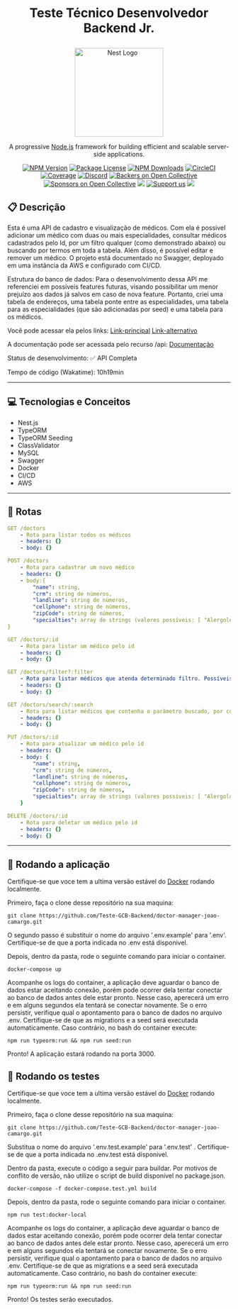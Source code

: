 # <p align = "center"> Teste Técnico Desenvolvedor Backend Jr. </p>

<p align="center">
  <a href="http://nestjs.com/" target="blank"><img src="https://nestjs.com/img/logo-small.svg" width="200" alt="Nest Logo" /></a>
</p>

[circleci-image]: https://img.shields.io/circleci/build/github/nestjs/nest/master?token=abc123def456
[circleci-url]: https://circleci.com/gh/nestjs/nest

  <p align="center">A progressive <a href="http://nodejs.org" target="_blank">Node.js</a> framework for building efficient and scalable server-side applications.</p>
    <p align="center">
<a href="https://www.npmjs.com/~nestjscore" target="_blank"><img src="https://img.shields.io/npm/v/@nestjs/core.svg" alt="NPM Version" /></a>
<a href="https://www.npmjs.com/~nestjscore" target="_blank"><img src="https://img.shields.io/npm/l/@nestjs/core.svg" alt="Package License" /></a>
<a href="https://www.npmjs.com/~nestjscore" target="_blank"><img src="https://img.shields.io/npm/dm/@nestjs/common.svg" alt="NPM Downloads" /></a>
<a href="https://circleci.com/gh/nestjs/nest" target="_blank"><img src="https://img.shields.io/circleci/build/github/nestjs/nest/master" alt="CircleCI" /></a>
<a href="https://coveralls.io/github/nestjs/nest?branch=master" target="_blank"><img src="https://coveralls.io/repos/github/nestjs/nest/badge.svg?branch=master#9" alt="Coverage" /></a>
<a href="https://discord.gg/G7Qnnhy" target="_blank"><img src="https://img.shields.io/badge/discord-online-brightgreen.svg" alt="Discord"/></a>
<a href="https://opencollective.com/nest#backer" target="_blank"><img src="https://opencollective.com/nest/backers/badge.svg" alt="Backers on Open Collective" /></a>
<a href="https://opencollective.com/nest#sponsor" target="_blank"><img src="https://opencollective.com/nest/sponsors/badge.svg" alt="Sponsors on Open Collective" /></a>
  <a href="https://paypal.me/kamilmysliwiec" target="_blank"><img src="https://img.shields.io/badge/Donate-PayPal-ff3f59.svg"/></a>
    <a href="https://opencollective.com/nest#sponsor"  target="_blank"><img src="https://img.shields.io/badge/Support%20us-Open%20Collective-41B883.svg" alt="Support us"></a>
  <a href="https://twitter.com/nestframework" target="_blank"><img src="https://img.shields.io/twitter/follow/nestframework.svg?style=social&label=Follow"></a>
</p>
  <!--[![Backers on Open Collective](https://opencollective.com/nest/backers/badge.svg)](https://opencollective.com/nest#backer)
  [![Sponsors on Open Collective](https://opencollective.com/nest/sponsors/badge.svg)](https://opencollective.com/nest#sponsor)-->



##  :clipboard: Descrição

Esta é uma API de cadastro e visualização de médicos. Com ela é possivel adicionar um médico com duas ou mais especialidades, consultar médicos cadastrados pelo Id, por um filtro qualquer (como demonstrado abaixo) ou buscando por termos em toda a tabela. Além disso, é possível editar e remover um médico. O projeto está documentado no Swagger, deployado em uma instância da AWS e configurado com CI/CD.

Estrutura do banco de dados: Para o desenvolvimento dessa API me referenciei em possíveis features futuras, visando possibilitar um menor prejuízo aos dados já salvos em caso de nova feature. Portanto, criei uma tabela de endereços, uma tabela ponte entre as especialidades, uma tabela para as especialidades (que são adicionadas por seed) e uma tabela para os médicos. 

Você pode acessar ela pelos links: [Link-principal](http://ec2-44-204-240-80.compute-1.amazonaws.com/) [Link-alternativo](http://teste-tecnico-gcb.tk/)

A documentação pode ser acessada pelo recurso /api: [Documentação](http://ec2-44-204-240-80.compute-1.amazonaws.com/api)

Status de desenvolvimento: ✅ API Completa

Tempo de código (Wakatime): 10h19min

***

## :computer:	 Tecnologias e Conceitos

- Nest.js
- TypeORM
- TypeORM Seeding
- ClassValidator
- MySQL
- Swagger
- Docker
- CI/CD
- AWS

***

## :rocket: Rotas

```yml 
GET /doctors
    - Rota para listar todos os médicos
    - headers: {}
    - body: {}
```

```yml
POST /doctors
    - Rota para cadastrar um novo médico
    - headers: {}
    - body:{
        "name": string,
        "crm": string de números,
        "landline": string de números,
        "cellphone": string de números,
        "zipCode": string de números,
        "specialties": array de strings (valores possíveis: [ "Alergologia", "Angiologia", "Buco maxilo", "Cardiologia clínica", "Cardiologia infantil", "Cirurgia cabeça e pescoço", "Cirurgia cardíaca", "Cirurgia de tórax" ])
}
```
    
```yml 
GET /doctors/:id
    - Rota para listar um médico pelo id
    - headers: {}
    - body: {}
```

```yml
GET /doctors/filter?:filter
    - Rota para listar médicos que atenda determinado filtro. Possíveis filtros: name, crm, landline, cellphone, street, number, complement, neighborhood, city, state, zipCode e specialty. 
    - headers: {}
    - body: {}
``` 

```yml
GET /doctors/search/:search
    - Rota para listar médicos que contenha o parâmetro buscado, por completo ou em partes, em qualquer coluna do banco de dados.
    - headers: {}
    - body: {}
``` 

```yml
PUT /doctors/:id 
    - Rota para atualizar um médico pelo id
    - headers: {}
    - body: {
        "name": string,
        "crm": string de números,
        "landline": string de números,
        "cellphone": string de números,
        "zipCode": string de números,
        "specialties": array de strings (valores possíveis: [ "Alergologia", "Angiologia", "Buco maxilo", "Cardiologia clínica", "Cardiologia infantil", "Cirurgia cabeça e pescoço", "Cirurgia cardíaca", "Cirurgia de tórax" ])
    }
```
 
```yml
DELETE /doctors/:id
    - Rota para deletar um médico pelo id
    - headers: {}
    - body: {}
```
***

## 🏁 Rodando a aplicação

Certifique-se que voce tem a ultima versão estável do [Docker](https://www.docker.com/) rodando localmente.

Primeiro, faça o clone desse repositório na sua maquina:

```
git clone https://github.com/Teste-GCB-Backend/doctor-manager-joao-camargo.git
```


O segundo passo é substituir o nome do arquivo '.env.example' para '.env'. Certifique-se de que a porta indicada no .env está disponivel.


Depois, dentro da pasta, rode o seguinte comando para iniciar o container.

```
docker-compose up
```

Acompanhe os logs do container, a aplicação deve aguardar o banco de dados estar aceitando conexão, porém pode ocorrer dela tentar conectar ao banco de dados antes dele estar pronto. Nesse caso, aperecerá um erro e em alguns segundos ela tentará se conectar novamente. Se o erro persistir, verifique qual o apontamento para o banco de dados no arquivo .env. Certifique-se de que as migrations e a seed será executada automaticamente. Caso contrário, no bash do container execute:

```
npm run typeorm:run && npm run seed:run
```

Pronto! A aplicação estará rodando na porta 3000.


## 🏁 Rodando os testes

Certifique-se que voce tem a ultima versão estável do [Docker](https://www.docker.com/) rodando localmente.

Primeiro, faça o clone desse repositório na sua maquina:

```
git clone https://github.com/Teste-GCB-Backend/doctor-manager-joao-camargo.git
```


Substitua o nome do arquivo '.env.test.example' para '.env.test' . Certifique-se de que a porta indicada no .env.test está disponivel.


Dentro da pasta, execute o código a seguir para buildar. Por motivos de conflito de versão, não utilize o script de build disponível no package.json.

```
docker-compose -f docker-compose.test.yml build
```

Depois, dentro da pasta, rode o seguinte comando para iniciar o container.

```
npm run test:docker-local
```

Acompanhe os logs do container, a aplicação deve aguardar o banco de dados estar aceitando conexão, porém pode ocorrer dela tentar conectar ao banco de dados antes dele estar pronto. Nesse caso, aperecerá um erro e em alguns segundos ela tentará se conectar novamente. Se o erro persistir, verifique qual o apontamento para o banco de dados no arquivo .env. Certifique-se de que as migrations e a seed será executada automaticamente. Caso contrário, no bash do container execute:

```
npm run typeorm:run && npm run seed:run
```

Pronto! Os testes serão executados.